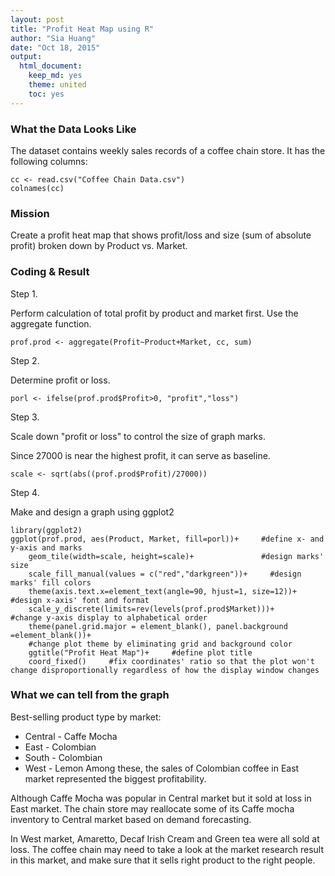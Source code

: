 ```yaml
---
layout: post
title: "Profit Heat Map using R"
author: "Sia Huang"
date: "Oct 18, 2015"
output:
  html_document:
    keep_md: yes
    theme: united
    toc: yes
---
```

### What the Data Looks Like

The dataset contains weekly sales records of a coffee chain store.
It has the following columns:
```{r echo=FALSE}
cc <- read.csv("Coffee Chain Data.csv")
colnames(cc)
```

### Mission

Create a profit heat map that shows profit/loss and size (sum of absolute profit) broken down by Product vs. Market.

### Coding & Result
Step 1.

Perform calculation of total profit by product and market first.
Use the aggregate function.
```{r}
prof.prod <- aggregate(Profit~Product+Market, cc, sum)
```

Step 2.

Determine profit or loss.
```{r}
porl <- ifelse(prof.prod$Profit>0, "profit","loss")
```

Step 3.

Scale down "profit or loss" to control the size of graph marks.

Since 27000 is near the highest profit, it can serve as baseline. 
```{r}
scale <- sqrt(abs((prof.prod$Profit)/27000))
```

Step 4.

Make and design a graph using ggplot2
```{r message=FALSE}
library(ggplot2)
ggplot(prof.prod, aes(Product, Market, fill=porl))+     #define x- and y-axis and marks
    geom_tile(width=scale, height=scale)+               #design marks' size
    scale_fill_manual(values = c("red","darkgreen"))+     #design marks' fill colors
    theme(axis.text.x=element_text(angle=90, hjust=1, size=12))+     #design x-axis' font and format
    scale_y_discrete(limits=rev(levels(prof.prod$Market)))+     #change y-axis display to alphabetical order
    theme(panel.grid.major = element_blank(), panel.background =element_blank())+     
    #change plot theme by eliminating grid and background color
    ggtitle("Profit Heat Map")+     #define plot title
    coord_fixed()     #fix coordinates' ratio so that the plot won't change disproportionally regardless of how the display window changes
```

### What we can tell from the graph
Best-selling product type by market:

* Central - Caffe Mocha
* East - Colombian
* South - Colombian
* West - Lemon
Among these, the sales of Colombian coffee in East market represented the biggest profitability.

Although Caffe Mocha was popular in Central market but it sold at loss in East market. The chain store may reallocate some of its Caffe mocha inventory to Central market based on demand forecasting.

In West market, Amaretto, Decaf Irish Cream and Green tea were all sold at loss. The coffee chain may need to take a look at the market research result in this market, and make sure that it sells right product to the right people.

